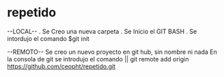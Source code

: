 # repetido
--LOCAL--
. Se Creo una nueva carpeta
. Se Inicio el GIT BASH
. Se intordujo el comando $git init 

--REMOTO--
Se creo un nuevo proyecto en git hub, sin nombre ni nada
En la consola de git se introdujo el comando || git remote add origin https://github.com/ceopht/repetido.git
